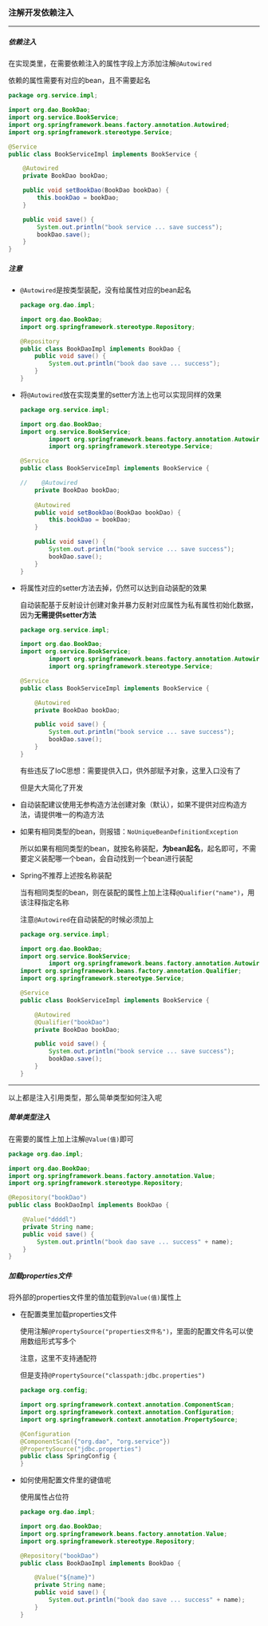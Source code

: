 ### 注解开发依赖注入

------------

##### 依赖注入

在实现类里，在需要依赖注入的属性字段上方添加注解`@Autowired`

依赖的属性需要有对应的bean，且不需要起名

```java
package org.service.impl;

import org.dao.BookDao;
import org.service.BookService;
import org.springframework.beans.factory.annotation.Autowired;
import org.springframework.stereotype.Service;

@Service
public class BookServiceImpl implements BookService {

    @Autowired
    private BookDao bookDao;

    public void setBookDao(BookDao bookDao) {
        this.bookDao = bookDao;
    }

    public void save() {
        System.out.println("book service ... save success");
        bookDao.save();
    }
}
```

##### 注意

- `@Autowired`是按类型装配，没有给属性对应的bean起名

  ```java
  package org.dao.impl;
  
  import org.dao.BookDao;
  import org.springframework.stereotype.Repository;
  
  @Repository
  public class BookDaoImpl implements BookDao {
      public void save() {
          System.out.println("book dao save ... success");
      }
  }
  ```

- 将`@Autowired`放在实现类里的setter方法上也可以实现同样的效果

  ```java
  package org.service.impl;
  
  import org.dao.BookDao;
  import org.service.BookService;
          import org.springframework.beans.factory.annotation.Autowired;
          import org.springframework.stereotype.Service;
  
  @Service
  public class BookServiceImpl implements BookService {
  
  //    @Autowired
      private BookDao bookDao;
      
      @Autowired
      public void setBookDao(BookDao bookDao) {
          this.bookDao = bookDao;
      }
  
      public void save() {
          System.out.println("book service ... save success");
          bookDao.save();
      }
  }
  ```

- 将属性对应的setter方法去掉，仍然可以达到自动装配的效果

  自动装配基于反射设计创建对象并暴力反射对应属性为私有属性初始化数据，因为**无需提供setter方法**

  ```java
  package org.service.impl;
  
  import org.dao.BookDao;
  import org.service.BookService;
          import org.springframework.beans.factory.annotation.Autowired;
          import org.springframework.stereotype.Service;
  
  @Service
  public class BookServiceImpl implements BookService {
  
      @Autowired
      private BookDao bookDao;
  
      public void save() {
          System.out.println("book service ... save success");
          bookDao.save();
      }
  }
  ```

  有些违反了IoC思想：需要提供入口，供外部赋予对象，这里入口没有了

  但是大大简化了开发

- 自动装配建议使用无参构造方法创建对象（默认），如果不提供对应构造方法，请提供唯一的构造方法

- 如果有相同类型的bean，则报错：`NoUniqueBeanDefinitionException`

  所以如果有相同类型的bean，就按名称装配，**为bean起名**，起名即可，不需要定义装配哪一个bean，会自动找到一个bean进行装配

- Spring不推荐上述按名称装配

  当有相同类型的bean，则在装配的属性上加上注释`@Qualifier("name")`，用该注释指定名称

  注意`@Autowired`在自动装配的时候必须加上

  ```java
  package org.service.impl;
  
  import org.dao.BookDao;
  import org.service.BookService;
          import org.springframework.beans.factory.annotation.Autowired;
  import org.springframework.beans.factory.annotation.Qualifier;
  import org.springframework.stereotype.Service;
  
  @Service
  public class BookServiceImpl implements BookService {
  
      @Autowired
      @Qualifier("bookDao")
      private BookDao bookDao;
  
      public void save() {
          System.out.println("book service ... save success");
          bookDao.save();
      }
  }
  ```

------------

以上都是注入引用类型，那么简单类型如何注入呢

##### 简单类型注入

在需要的属性上加上注解`@Value(值)`即可

```java
package org.dao.impl;

import org.dao.BookDao;
import org.springframework.beans.factory.annotation.Value;
import org.springframework.stereotype.Repository;

@Repository("bookDao")
public class BookDaoImpl implements BookDao {

    @Value("ddddl")
    private String name;
    public void save() {
        System.out.println("book dao save ... success" + name);
    }
}
```

##### 加载properties文件

将外部的properties文件里的值加载到`@Value(值)`属性上

- 在配置类里加载properties文件

  使用注解`@PropertySource("properties文件名")`，里面的配置文件名可以使用数组形式写多个

  注意，这里不支持通配符

  但是支持`@PropertySource("classpath:jdbc.properties")`

  ```java
  package org.config;
  
  import org.springframework.context.annotation.ComponentScan;
  import org.springframework.context.annotation.Configuration;
  import org.springframework.context.annotation.PropertySource;
  
  @Configuration
  @ComponentScan({"org.dao", "org.service"})
  @PropertySource("jdbc.properties")
  public class SpringConfig {
  }
  ```

- 如何使用配置文件里的键值呢

  使用属性占位符

  ```java
  package org.dao.impl;
  
  import org.dao.BookDao;
  import org.springframework.beans.factory.annotation.Value;
  import org.springframework.stereotype.Repository;
  
  @Repository("bookDao")
  public class BookDaoImpl implements BookDao {
  
      @Value("${name}")
      private String name;
      public void save() {
          System.out.println("book dao save ... success" + name);
      }
  }
  ```

  

